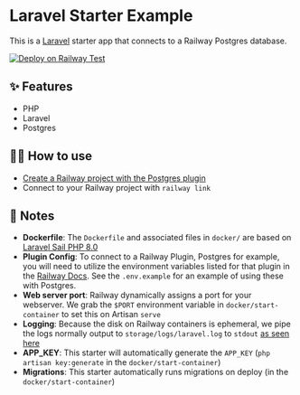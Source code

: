 # Laravel Starter Example

This is a [Laravel](https://laravel.com/) starter app that connects to a Railway Postgres database.

[![Deploy on Railway Test](https://railway.app/button.svg)](https://railway.app/new?template=https%3A%2F%2Fgithub.com%2Frailwayapp%2Fexamples%2Ftree%2Fmaster%2Fexamples%2Flaravel&plugins=postgresql)

## ✨ Features

- PHP
- Laravel
- Postgres

## 💁‍♀️ How to use

- [Create a Railway project with the Postgres plugin](https://railway.app/project?plugins=postgresql)
- Connect to your Railway project with `railway link`

## 📝 Notes

- **Dockerfile**: The `Dockerfile` and associated files in `docker/` are based on [Laravel Sail PHP 8.0](https://github.com/laravel/sail/tree/1.x/runtimes/8.0)
- **Plugin Config**: To connect to a Railway Plugin, Postgres for example, you will need to utilize the environment variables listed for that plugin in the [Railway Docs](https://docs.railway.app/).
  See the `.env.example` for an example of using these with Postgres.
- **Web server port**: Railway dynamically assigns a port for your webserver. We grab the `$PORT` environment variable in `docker/start-container` to set this on Artisan `serve`
- **Logging**: Because the disk on Railway containers is ephemeral, we pipe the logs normally output to `storage/logs/laravel.log` to `stdout` [as seen here](https://github.com/sorrell/railavel/commit/2802b8c5032a13a601a903276ee2181678009f67)
- **APP_KEY**: This starter will automatically generate the `APP_KEY` (`php artisan key:generate` in the `docker/start-container`)
- **Migrations**: This starter automatically runs migrations on deploy (in the `docker/start-container`)
